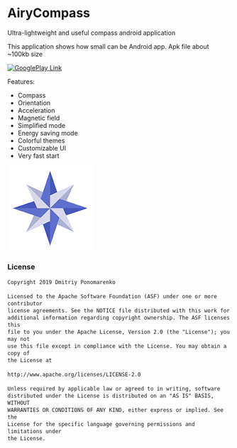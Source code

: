 # AiryCompass
<p>Ultra-lightweight and useful compass android application</p>
<p>This application shows how small can be Android app. Apk file about ~100kb size</p>

<a href='https://play.google.com/store/apps/details?id=com.dimowner.airycompass' target='_blank'><img height='80' style='border:0px;height:80px;' src='https://play.google.com/intl/en_us/badges/images/generic/en_badge_web_generic.png' border='0' alt='GooglePlay Link' /></a>

Features:
- Compass
- Orientation
- Acceleration
- Magnetic field
- Simplified mode
- Energy saving mode
- Colorful themes
- Customizable UI
- Very fast start

![Airy Compass Logo](https://github.com/Dimowner/AiryCompass/blob/master/app/src/main/res/mipmap-xxxhdpi/ic_launcher3.png)

### License

```
Copyright 2019 Dmitriy Ponomarenko

Licensed to the Apache Software Foundation (ASF) under one or more contributor
license agreements. See the NOTICE file distributed with this work for
additional information regarding copyright ownership. The ASF licenses this
file to you under the Apache License, Version 2.0 (the "License"); you may not
use this file except in compliance with the License. You may obtain a copy of
the License at

http://www.apache.org/licenses/LICENSE-2.0

Unless required by applicable law or agreed to in writing, software
distributed under the License is distributed on an "AS IS" BASIS, WITHOUT
WARRANTIES OR CONDITIONS OF ANY KIND, either express or implied. See the
License for the specific language governing permissions and limitations under
the License.
```
